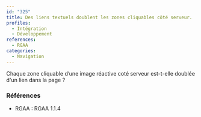 ```yaml
---
id: "325"
title: Des liens textuels doublent les zones cliquables côté serveur.
profiles:
  - Intégration
  - Développement
references:
  - RGAA
categories:
  - Navigation
---
```


Chaque zone cliquable d’une image réactive coté serveur est-t-elle doublée d'un lien dans la page ?

### Références

*   RGAA : RGAA 1.1.4

